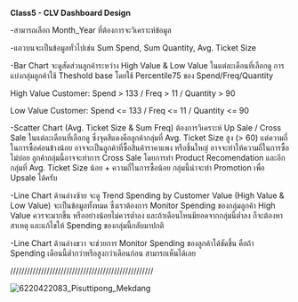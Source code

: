 **Class5 - CLV Dashboard Design**

-สามารถเลือก Month_Year ที่ต้องการจะวิเคราะห์ข้อมูล

-แถวบนจะเป็นข้อมูลทั่วไปเช่น Sum Spend, Sum Quantity, Avg. Ticket Size

-Bar Chart จะดูสัดส่วนลูกค้าระหว่าง High Value & Low Value ในแต่ละเดือนที่เลือกดู การแบ่งกลุ่มลูกค้าใช้ Theshold base โดยใช้ Percentile75 ของ Spend/Freq/Quantity 

High Value Customer: Spend > 133 / Freq > 11 / Quantity > 90 

Low Value Customer: Spend <= 133 / Freq <= 11 / Quantity <= 90 

-Scatter Chart (Avg. Ticket Size & Sum Freq) ต้องการวิเคราะห์ Up Sale / Cross Sale ในแต่ละเดือนที่เลือกดู ซึ่งจุดสีแดงคือลูกค้ากลุ่มที่ Avg. Ticket Size สูง (> 60) แต่ความถี่ในการซื้อค่อนข้างน้อย 
อาจจะเป็นลูกค้าที่ซื้อสินค้าราคาแพง หรือชิ้นใหญ่ อาจจะทำให้ความถี่ในการซื้อไม่บ่อย ลูกค้ากลุ่มนี้อาจจะทำการ Cross Sale โดยการทำ Product Recomendation และอีกกลุ่มที่ Avg. Ticket Size น้อย + ความถี่ในการซื้อน้อย 
กลุ่มนี้น่าจะทำ Promotion เพื่อ Upsale ได้ครับ

-Line Chart ด้านล่างซ้าย จะดู Trend Spending by Customer Value (High Value & Low Value) จะเป็นข้อมูลทั้งหมด ซึ่งเราต้องการ Monitor Spending ของกลุ่มลูกค้า High Value ควรจะมากขึ้น หรืออย่างน้อยไม่ควรต่ำลง และถ้าเดือนไหนมียอดจากกลุ่มนี้ต่ำลง ก็จะต้องหาสาเหตุ และแก้ไขให้ Spending ของกลุ่มนี้กลับมาปกติ

-Line Chart ด้านล่างขวา จะช่วยการ Monitor Spending ของลูกค้าได้ชัดขึ้น คือถ้า Spending เดือนนี้ต่ำกว่าหรือสูงกว่าเดือนก่อน สามารถเห็นได้เลย

///////////////////////////////////////////////////

![6220422083_Pisuttipong_Mekdang](https://user-images.githubusercontent.com/73054276/146410153-2a555071-0f72-4114-ad8b-4465fb26e5da.jpg)
